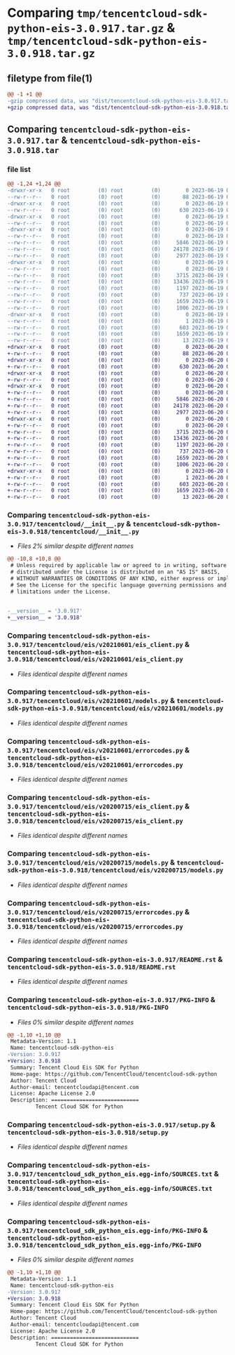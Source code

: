 # Comparing `tmp/tencentcloud-sdk-python-eis-3.0.917.tar.gz` & `tmp/tencentcloud-sdk-python-eis-3.0.918.tar.gz`

## filetype from file(1)

```diff
@@ -1 +1 @@
-gzip compressed data, was "dist/tencentcloud-sdk-python-eis-3.0.917.tar", last modified: Mon Jun 19 00:24:59 2023, max compression
+gzip compressed data, was "dist/tencentcloud-sdk-python-eis-3.0.918.tar", last modified: Tue Jun 20 02:40:11 2023, max compression
```

## Comparing `tencentcloud-sdk-python-eis-3.0.917.tar` & `tencentcloud-sdk-python-eis-3.0.918.tar`

### file list

```diff
@@ -1,24 +1,24 @@
-drwxr-xr-x   0 root         (0) root         (0)        0 2023-06-19 00:24:59.000000 tencentcloud-sdk-python-eis-3.0.917/
--rw-r--r--   0 root         (0) root         (0)       88 2023-06-19 00:24:59.000000 tencentcloud-sdk-python-eis-3.0.917/setup.cfg
-drwxr-xr-x   0 root         (0) root         (0)        0 2023-06-19 00:24:59.000000 tencentcloud-sdk-python-eis-3.0.917/tencentcloud/
--rw-r--r--   0 root         (0) root         (0)      630 2023-06-19 00:24:58.000000 tencentcloud-sdk-python-eis-3.0.917/tencentcloud/__init__.py
-drwxr-xr-x   0 root         (0) root         (0)        0 2023-06-19 00:24:59.000000 tencentcloud-sdk-python-eis-3.0.917/tencentcloud/eis/
--rw-r--r--   0 root         (0) root         (0)        0 2023-06-19 00:24:58.000000 tencentcloud-sdk-python-eis-3.0.917/tencentcloud/eis/__init__.py
-drwxr-xr-x   0 root         (0) root         (0)        0 2023-06-19 00:24:59.000000 tencentcloud-sdk-python-eis-3.0.917/tencentcloud/eis/v20210601/
--rw-r--r--   0 root         (0) root         (0)        0 2023-06-19 00:24:58.000000 tencentcloud-sdk-python-eis-3.0.917/tencentcloud/eis/v20210601/__init__.py
--rw-r--r--   0 root         (0) root         (0)     5846 2023-06-19 00:24:58.000000 tencentcloud-sdk-python-eis-3.0.917/tencentcloud/eis/v20210601/eis_client.py
--rw-r--r--   0 root         (0) root         (0)    24178 2023-06-19 00:24:58.000000 tencentcloud-sdk-python-eis-3.0.917/tencentcloud/eis/v20210601/models.py
--rw-r--r--   0 root         (0) root         (0)     2977 2023-06-19 00:24:58.000000 tencentcloud-sdk-python-eis-3.0.917/tencentcloud/eis/v20210601/errorcodes.py
-drwxr-xr-x   0 root         (0) root         (0)        0 2023-06-19 00:24:59.000000 tencentcloud-sdk-python-eis-3.0.917/tencentcloud/eis/v20200715/
--rw-r--r--   0 root         (0) root         (0)        0 2023-06-19 00:24:58.000000 tencentcloud-sdk-python-eis-3.0.917/tencentcloud/eis/v20200715/__init__.py
--rw-r--r--   0 root         (0) root         (0)     3715 2023-06-19 00:24:58.000000 tencentcloud-sdk-python-eis-3.0.917/tencentcloud/eis/v20200715/eis_client.py
--rw-r--r--   0 root         (0) root         (0)    13436 2023-06-19 00:24:58.000000 tencentcloud-sdk-python-eis-3.0.917/tencentcloud/eis/v20200715/models.py
--rw-r--r--   0 root         (0) root         (0)     1197 2023-06-19 00:24:58.000000 tencentcloud-sdk-python-eis-3.0.917/tencentcloud/eis/v20200715/errorcodes.py
--rw-r--r--   0 root         (0) root         (0)      737 2023-06-19 00:24:58.000000 tencentcloud-sdk-python-eis-3.0.917/README.rst
--rw-r--r--   0 root         (0) root         (0)     1659 2023-06-19 00:24:59.000000 tencentcloud-sdk-python-eis-3.0.917/PKG-INFO
--rw-r--r--   0 root         (0) root         (0)     1006 2023-06-19 00:24:58.000000 tencentcloud-sdk-python-eis-3.0.917/setup.py
-drwxr-xr-x   0 root         (0) root         (0)        0 2023-06-19 00:24:59.000000 tencentcloud-sdk-python-eis-3.0.917/tencentcloud_sdk_python_eis.egg-info/
--rw-r--r--   0 root         (0) root         (0)        1 2023-06-19 00:24:59.000000 tencentcloud-sdk-python-eis-3.0.917/tencentcloud_sdk_python_eis.egg-info/dependency_links.txt
--rw-r--r--   0 root         (0) root         (0)      603 2023-06-19 00:24:59.000000 tencentcloud-sdk-python-eis-3.0.917/tencentcloud_sdk_python_eis.egg-info/SOURCES.txt
--rw-r--r--   0 root         (0) root         (0)     1659 2023-06-19 00:24:59.000000 tencentcloud-sdk-python-eis-3.0.917/tencentcloud_sdk_python_eis.egg-info/PKG-INFO
--rw-r--r--   0 root         (0) root         (0)       13 2023-06-19 00:24:59.000000 tencentcloud-sdk-python-eis-3.0.917/tencentcloud_sdk_python_eis.egg-info/top_level.txt
+drwxr-xr-x   0 root         (0) root         (0)        0 2023-06-20 02:40:11.000000 tencentcloud-sdk-python-eis-3.0.918/
+-rw-r--r--   0 root         (0) root         (0)       88 2023-06-20 02:40:11.000000 tencentcloud-sdk-python-eis-3.0.918/setup.cfg
+drwxr-xr-x   0 root         (0) root         (0)        0 2023-06-20 02:40:11.000000 tencentcloud-sdk-python-eis-3.0.918/tencentcloud/
+-rw-r--r--   0 root         (0) root         (0)      630 2023-06-20 02:40:11.000000 tencentcloud-sdk-python-eis-3.0.918/tencentcloud/__init__.py
+drwxr-xr-x   0 root         (0) root         (0)        0 2023-06-20 02:40:11.000000 tencentcloud-sdk-python-eis-3.0.918/tencentcloud/eis/
+-rw-r--r--   0 root         (0) root         (0)        0 2023-06-20 02:40:11.000000 tencentcloud-sdk-python-eis-3.0.918/tencentcloud/eis/__init__.py
+drwxr-xr-x   0 root         (0) root         (0)        0 2023-06-20 02:40:11.000000 tencentcloud-sdk-python-eis-3.0.918/tencentcloud/eis/v20210601/
+-rw-r--r--   0 root         (0) root         (0)        0 2023-06-20 02:40:11.000000 tencentcloud-sdk-python-eis-3.0.918/tencentcloud/eis/v20210601/__init__.py
+-rw-r--r--   0 root         (0) root         (0)     5846 2023-06-20 02:40:11.000000 tencentcloud-sdk-python-eis-3.0.918/tencentcloud/eis/v20210601/eis_client.py
+-rw-r--r--   0 root         (0) root         (0)    24178 2023-06-20 02:40:11.000000 tencentcloud-sdk-python-eis-3.0.918/tencentcloud/eis/v20210601/models.py
+-rw-r--r--   0 root         (0) root         (0)     2977 2023-06-20 02:40:11.000000 tencentcloud-sdk-python-eis-3.0.918/tencentcloud/eis/v20210601/errorcodes.py
+drwxr-xr-x   0 root         (0) root         (0)        0 2023-06-20 02:40:11.000000 tencentcloud-sdk-python-eis-3.0.918/tencentcloud/eis/v20200715/
+-rw-r--r--   0 root         (0) root         (0)        0 2023-06-20 02:40:11.000000 tencentcloud-sdk-python-eis-3.0.918/tencentcloud/eis/v20200715/__init__.py
+-rw-r--r--   0 root         (0) root         (0)     3715 2023-06-20 02:40:11.000000 tencentcloud-sdk-python-eis-3.0.918/tencentcloud/eis/v20200715/eis_client.py
+-rw-r--r--   0 root         (0) root         (0)    13436 2023-06-20 02:40:11.000000 tencentcloud-sdk-python-eis-3.0.918/tencentcloud/eis/v20200715/models.py
+-rw-r--r--   0 root         (0) root         (0)     1197 2023-06-20 02:40:11.000000 tencentcloud-sdk-python-eis-3.0.918/tencentcloud/eis/v20200715/errorcodes.py
+-rw-r--r--   0 root         (0) root         (0)      737 2023-06-20 02:40:11.000000 tencentcloud-sdk-python-eis-3.0.918/README.rst
+-rw-r--r--   0 root         (0) root         (0)     1659 2023-06-20 02:40:11.000000 tencentcloud-sdk-python-eis-3.0.918/PKG-INFO
+-rw-r--r--   0 root         (0) root         (0)     1006 2023-06-20 02:40:11.000000 tencentcloud-sdk-python-eis-3.0.918/setup.py
+drwxr-xr-x   0 root         (0) root         (0)        0 2023-06-20 02:40:11.000000 tencentcloud-sdk-python-eis-3.0.918/tencentcloud_sdk_python_eis.egg-info/
+-rw-r--r--   0 root         (0) root         (0)        1 2023-06-20 02:40:11.000000 tencentcloud-sdk-python-eis-3.0.918/tencentcloud_sdk_python_eis.egg-info/dependency_links.txt
+-rw-r--r--   0 root         (0) root         (0)      603 2023-06-20 02:40:11.000000 tencentcloud-sdk-python-eis-3.0.918/tencentcloud_sdk_python_eis.egg-info/SOURCES.txt
+-rw-r--r--   0 root         (0) root         (0)     1659 2023-06-20 02:40:11.000000 tencentcloud-sdk-python-eis-3.0.918/tencentcloud_sdk_python_eis.egg-info/PKG-INFO
+-rw-r--r--   0 root         (0) root         (0)       13 2023-06-20 02:40:11.000000 tencentcloud-sdk-python-eis-3.0.918/tencentcloud_sdk_python_eis.egg-info/top_level.txt
```

### Comparing `tencentcloud-sdk-python-eis-3.0.917/tencentcloud/__init__.py` & `tencentcloud-sdk-python-eis-3.0.918/tencentcloud/__init__.py`

 * *Files 2% similar despite different names*

```diff
@@ -10,8 +10,8 @@
 # Unless required by applicable law or agreed to in writing, software
 # distributed under the License is distributed on an "AS IS" BASIS,
 # WITHOUT WARRANTIES OR CONDITIONS OF ANY KIND, either express or implied.
 # See the License for the specific language governing permissions and
 # limitations under the License.
 
 
-__version__ = '3.0.917'
+__version__ = '3.0.918'
```

### Comparing `tencentcloud-sdk-python-eis-3.0.917/tencentcloud/eis/v20210601/eis_client.py` & `tencentcloud-sdk-python-eis-3.0.918/tencentcloud/eis/v20210601/eis_client.py`

 * *Files identical despite different names*

### Comparing `tencentcloud-sdk-python-eis-3.0.917/tencentcloud/eis/v20210601/models.py` & `tencentcloud-sdk-python-eis-3.0.918/tencentcloud/eis/v20210601/models.py`

 * *Files identical despite different names*

### Comparing `tencentcloud-sdk-python-eis-3.0.917/tencentcloud/eis/v20210601/errorcodes.py` & `tencentcloud-sdk-python-eis-3.0.918/tencentcloud/eis/v20210601/errorcodes.py`

 * *Files identical despite different names*

### Comparing `tencentcloud-sdk-python-eis-3.0.917/tencentcloud/eis/v20200715/eis_client.py` & `tencentcloud-sdk-python-eis-3.0.918/tencentcloud/eis/v20200715/eis_client.py`

 * *Files identical despite different names*

### Comparing `tencentcloud-sdk-python-eis-3.0.917/tencentcloud/eis/v20200715/models.py` & `tencentcloud-sdk-python-eis-3.0.918/tencentcloud/eis/v20200715/models.py`

 * *Files identical despite different names*

### Comparing `tencentcloud-sdk-python-eis-3.0.917/tencentcloud/eis/v20200715/errorcodes.py` & `tencentcloud-sdk-python-eis-3.0.918/tencentcloud/eis/v20200715/errorcodes.py`

 * *Files identical despite different names*

### Comparing `tencentcloud-sdk-python-eis-3.0.917/README.rst` & `tencentcloud-sdk-python-eis-3.0.918/README.rst`

 * *Files identical despite different names*

### Comparing `tencentcloud-sdk-python-eis-3.0.917/PKG-INFO` & `tencentcloud-sdk-python-eis-3.0.918/PKG-INFO`

 * *Files 0% similar despite different names*

```diff
@@ -1,10 +1,10 @@
 Metadata-Version: 1.1
 Name: tencentcloud-sdk-python-eis
-Version: 3.0.917
+Version: 3.0.918
 Summary: Tencent Cloud Eis SDK for Python
 Home-page: https://github.com/TencentCloud/tencentcloud-sdk-python
 Author: Tencent Cloud
 Author-email: tencentcloudapi@tencent.com
 License: Apache License 2.0
 Description: ============================
         Tencent Cloud SDK for Python
```

### Comparing `tencentcloud-sdk-python-eis-3.0.917/setup.py` & `tencentcloud-sdk-python-eis-3.0.918/setup.py`

 * *Files identical despite different names*

### Comparing `tencentcloud-sdk-python-eis-3.0.917/tencentcloud_sdk_python_eis.egg-info/SOURCES.txt` & `tencentcloud-sdk-python-eis-3.0.918/tencentcloud_sdk_python_eis.egg-info/SOURCES.txt`

 * *Files identical despite different names*

### Comparing `tencentcloud-sdk-python-eis-3.0.917/tencentcloud_sdk_python_eis.egg-info/PKG-INFO` & `tencentcloud-sdk-python-eis-3.0.918/tencentcloud_sdk_python_eis.egg-info/PKG-INFO`

 * *Files 0% similar despite different names*

```diff
@@ -1,10 +1,10 @@
 Metadata-Version: 1.1
 Name: tencentcloud-sdk-python-eis
-Version: 3.0.917
+Version: 3.0.918
 Summary: Tencent Cloud Eis SDK for Python
 Home-page: https://github.com/TencentCloud/tencentcloud-sdk-python
 Author: Tencent Cloud
 Author-email: tencentcloudapi@tencent.com
 License: Apache License 2.0
 Description: ============================
         Tencent Cloud SDK for Python
```


